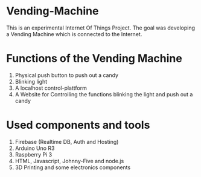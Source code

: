 # Vending-Machine

This is an experimental Internet Of Things Project. The goal was developing a Vending Machine which is connected to the Internet.

# Functions of the Vending Machine

1. Physical push button to push out a candy
2. Blinking light
3. A localhost control-plattform
4. A Website for Controlling the functions blinking the light and push out a candy

# Used components and tools

1. Firebase (Realtime DB, Auth and Hosting)
2. Arduino Uno R3 
3. Raspberry Pi 3
4. HTML, Javascript, Johnny-Five and node.js
5. 3D Printing and some electronics components

